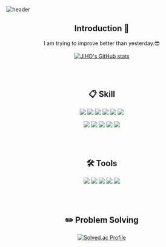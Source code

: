
<!-- 헤더 -->
![header](https://capsule-render.vercel.app/api?type=slice&color=auto&height=200&section=header&text=Hello&desc=I'm%20imjaehy0b&fontSize=60&rotate=14&fontAlignY=25&fontAlign=75&descAlignY=43&descAlign=80&&animation=twinkling)


<div align=center>
<!--소개-->
 
## Introduction :raised_hands:
I am trying to improve better than yesterday.😎
<br/><br/>
[![JIHO's GitHub stats](https://github-readme-stats.vercel.app/api?username=imjaehy0b&theme=nord&hide_border=true&count_private=true)](https://github.com/imjaehy0b/github-readme-stats)

</br></br>

<!--기술스택-->
## :clipboard: Skill
  
<!--프론트엔드-->
<img src="https://img.shields.io/badge/HTML5-E34F26?style=for-the-badge&logo=HTML5&logoColor=white">          <!--html-->
<img src="https://img.shields.io/badge/CSS3-1572B6?style=for-the-badge&logo=CSS3&logoColor=white">            <!--CSS-->
<img src="https://img.shields.io/badge/JavaScript-F7DF1E?style=for-the-badge&logo=JavaScript&logoColor=white"><!--JS-->
<img src="https://img.shields.io/badge/Vue.js-4FC08D?style=for-the-badge&logo=Vue.js&logoColor=white">        <!--Vue-->
<img src="https://img.shields.io/badge/react-61DAFB?style=for-the-badge&logo=react&logoColor=black">          <!--React-->
<img src="https://img.shields.io/badge/scss-CC6699?style=for-the-badge&logo=sass&logoColor=black">            <!--SCSS-->

<!--백엔드-->
<img src="https://img.shields.io/badge/JAVA-007396?style=for-the-badge&logo=Java&logoColor=white">            <!--JAVA-->
<img src="https://img.shields.io/badge/Spring-6DB33F?style=for-the-badge&logo=Spring&logoColor=white">        <!--Spring-->
<img src="https://img.shields.io/badge/springboot-6DB33F?style=for-the-badge&logo=springboot&logoColor=white"><!--SpringBoot-->
<img src="https://img.shields.io/badge/MySQL-4479A1?style=for-the-badge&logo=MySQL&logoColor=white">          <!--MySQL-->
<img src="https://img.shields.io/badge/mariaDB-003545?style=for-the-badge&logo=mariaDB&logoColor=white">      <!--MariaDB-->

<br/><br/>
<!-- 툴 목록 -->

##  :hammer_and_wrench: Tools

<img src="https://img.shields.io/badge/github-181717?style=for-the-badge&logo=github&logoColor=white"> <img src="https://img.shields.io/badge/Figma-F24E1E?style=for-the-badge&logo=Figma&logoColor=white"> <img src="https://img.shields.io/badge/intellij idea-000000?style=for-the-badge&logo=intellij idea&logoColor=white"> <img src="https://img.shields.io/badge/VSC-007ACC?style=for-the-badge&logo=VisualStudioCode&logoColor=white"> <img src="https://img.shields.io/badge/GitKraken-4FC08D?style=for-the-badge&logo=GitKraken&logoColor=white">

</br></br>
<!--알고리즘 -->

## :pencil2: Problem Solving
[![Solved.ac Profile](http://mazassumnida.wtf/api/v2/generate_badge?boj=imjae950)](https://solved.ac/imjaehy0b)

</div>

 
